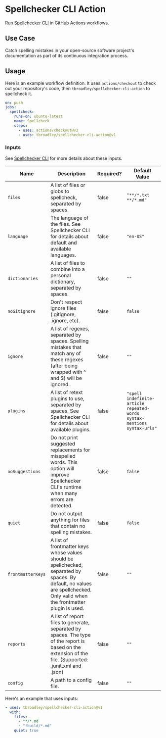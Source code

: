 # Spellchecker CLI Action

Run [Spellchecker CLI](https://github.com/tbroadley/spellchecker-cli) in GitHub Actions workflows.

## Use Case

Catch spelling mistakes in your open-source software project's documentation as part of its continuous integration process.

## Usage

Here is an example workflow definition. It uses `actions/checkout` to check out your repository's code, then `tbroadley/spellchecker-cli-action` to spellcheck it.

```yaml
on: push
jobs:
  spellcheck:
    runs-on: ubuntu-latest
    name: Spellcheck
    steps:
      - uses: actions/checkout@v3
      - uses: tbroadley/spellchecker-cli-action@v1
```

### Inputs

See [Spellchecker CLI](https://github.com/tbroadley/spellchecker-cli) for more details about these inputs.

| Name              | Description                                                                                                                                                                  | Required? | Default Value                                                           |
| ----------------- | ---------------------------------------------------------------------------------------------------------------------------------------------------------------------------- | --------- | ----------------------------------------------------------------------- |
| `files`           | A list of files or globs to spellcheck, separated by spaces.                                                                                                                 | false     | `"**/*.txt **/*.md"`                                                    |
| `language`        | The language of the files. See Spellchecker CLI for details about default and available languages.                                                                           | false     | `"en-US"`                                                               |
| `dictionaries`    | A list of files to combine into a personal dictionary, separated by spaces.                                                                                                  | false     | `""`                                                                    |
| `noGitignore`     | Don't respect ignore files (.gitignore, .ignore, etc).                                                                                                                       | false     | `false`                                                                 |
| `ignore`          | A list of regexes, separated by spaces. Spelling mistakes that match any of these regexes (after being wrapped with ^ and $) will be ignored.                                | false     | `""`                                                                    |
| `plugins`         | A list of retext plugins to use, separated by spaces. See Spellchecker CLI for details about available plugins.                                                              | false     | `"spell indefinite-article repeated-words syntax-mentions syntax-urls"` |
| `noSuggestions`   | Do not print suggested replacements for misspelled words. This option will improve Spellchecker CLI's runtime when many errors are detected.                                 | false     | `false`                                                                 |
| `quiet`           | Do not output anything for files that contain no spelling mistakes.                                                                                                          | false     | `false`                                                                 |
| `frontmatterKeys` | A list of frontmatter keys whose values should be spellchecked, separated by spaces. By default, no values are spellchecked. Only valid when the frontmatter plugin is used. | false     | `""`                                                                    |
| `reports`         | A list of report files to generate, separated by spaces. The type of the report is based on the extension of the file. (Supported: .junit.xml and .json)                     | false     | `""`                                                                    |
| `config`          | A path to a config file.                                                                                                                                                     | false     | `""`                                                                    |

Here's an example that uses inputs:

```yaml
- uses: tbroadley/spellchecker-cli-action@v1
  with:
    files:
      - **/*.md
      - "!build/*.md"
    quiet: true
```
